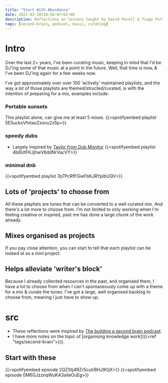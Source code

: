 ```yaml
---
title: "Start With Abundance"
date: 2022-03-30T20:56:07+02:00
description: Reflections on lessons taught by David Perell & Tiago Forte, and how I'm applying it in organising my knowledge work. In this example, we focus on how it's helping with my music organisation.
tags: [second-brain, podcast, music, curating]
---
```


# Intro
Over the last 2+ years, I've been curating music, keeping in mind that I'd be DJ'ing some of that music at a point in the future. Well, that time is now, & I've been DJ'ing again for a few weeks now. 

I've got approximately over over 100 'actively' maintained playlists, and the way a lot of those playlists are themed/structed/curated, is with the intention of preparing for a mix, examples include:

### Portable sunsets
This playlist alone, can give me at least 5 mixes.
{{<spotifyembed playlist 5E5uckxVfntaoZxsnu2z5p>}}

### speedy dubs
- Largely inspired by [Taylor from Dub Monitor](https://www.youtube.com/c/DubMonitor)
{{<spotifyembed playlist 4b6UtFKJjhwV6ddNrVacVY>}}
  
### minimal dnb
{{<spotifyembed playlist 7p7PcRfFGwFbKJRYplbUQV>}}

## Lots of 'projects' to choose from
All these playlists are tunes that can be converted to a well curated mix. And there's a lot more to choose from. I'm not limited to only working when I'm feeling creative or inspired, past me has done a large chunk of the work already.

## Mixes organised as projects
If you pay close attention, you can start to tell that each playlist can be looked at as a mini project.

## Helps alleviate 'writer's block'
Because I already collected resources in the past, and organised them, I have a lot to choose from when I can't spontaneously come up with a theme for a mix & curate the tunes. I've got a large, well organised backlog to choose from, meaning I just have to show up.

# src
- These reflections were inspired by [The building a second brain podcast](https://open.spotify.com/show/40O0Lbp5ockSt0qSogo6q1?si=d3b3bc24109e421c).
- I have more notes on the topic of [organising knowledge work]({{<ref  "tags/second-brain">}}).

## Start with these
{{<spotifyembed episode 2QZXtj4RZr5cuIrBHJ9OjX>}}
{{<spotifyembed episode 0M6GJzznqWuKA3aileOuEg>}}